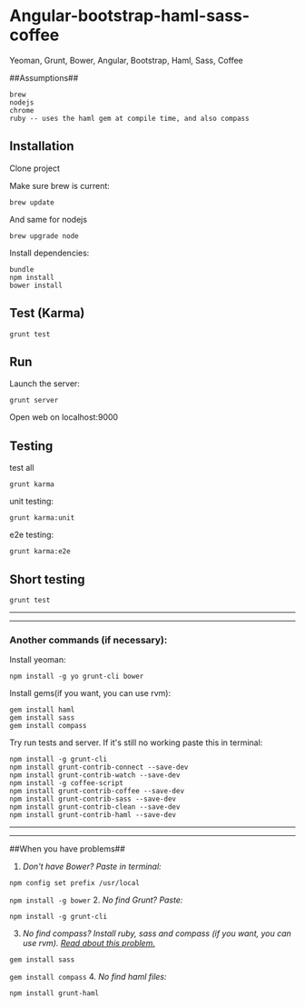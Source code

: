 Angular-bootstrap-haml-sass-coffee
==================================

Yeoman, Grunt, Bower, Angular, Bootstrap, Haml, Sass, Coffee

##Assumptions##

    brew
    nodejs
    chrome
    ruby -- uses the haml gem at compile time, and also compass

## Installation

Clone project

Make sure brew is current:

    brew update

And same for nodejs

    brew upgrade node

Install dependencies:

    bundle
    npm install
    bower install

## Test (Karma)

    grunt test

## Run

Launch the server:

    grunt server

Open web on localhost:9000

## Testing
test all

    grunt karma

unit testing:

    grunt karma:unit

e2e testing:

    grunt karma:e2e

## Short testing

    grunt test
________________________
________________________

### Another commands (if necessary):

Install yeoman:

    npm install -g yo grunt-cli bower

Install gems(if you want, you can use rvm):

    gem install haml
    gem install sass
    gem install compass

Try run tests and server. If it's still no working paste this in terminal:

    npm install -g grunt-cli
    npm install grunt-contrib-connect --save-dev
    npm install grunt-contrib-watch --save-dev
    npm install -g coffee-script
    npm install grunt-contrib-coffee --save-dev
    npm install grunt-contrib-sass --save-dev
    npm install grunt-contrib-clean --save-dev
    npm install grunt-contrib-haml --save-dev

________________________
________________________
##When you have problems##
1. *Don't have Bower? Paste in terminal:*

  ```npm config set prefix /usr/local```

  ```npm install -g bower```
2. *No find Grunt? Paste:*

  ```npm install -g grunt-cli```

3. *No find compass? Install ruby, sass and compass (if you want, you can use rvm).
[Read about this problem.](http://www.acnenomor.com/410571p1/grunt-task-compass-fails-could-not-find-rubygem-compass-%3E-0)*

  ```gem install sass```

  ```gem install compass```
4. *No find haml files:*

  ```npm install grunt-haml```
